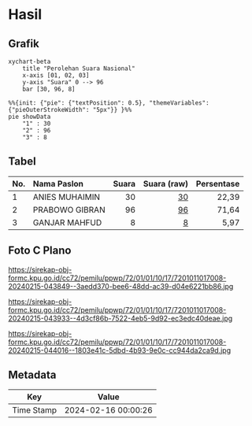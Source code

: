 # Hasil

## Grafik

```mermaid
xychart-beta
    title "Perolehan Suara Nasional"
    x-axis [01, 02, 03]
    y-axis "Suara" 0 --> 96
    bar [30, 96, 8]
```

```mermaid
%%{init: {"pie": {"textPosition": 0.5}, "themeVariables": {"pieOuterStrokeWidth": "5px"}} }%%
pie showData
    "1" : 30
    "2" : 96
    "3" : 8
```

## Tabel

| No. | Nama Paslon    | Suara | Suara (raw) | Persentase |
|:--- |:-------------- | -----:| -----------:| ----------:|
| 1   | ANIES MUHAIMIN | 30    | [30][p-1]   | 22,39      |
| 2   | PRABOWO GIBRAN | 96    | [96][p-2]   | 71,64      |
| 3   | GANJAR MAHFUD  | 8     | [8][p-3]    | 5,97       |


[p-1]: https://github.com/gigit-pemilu/pemilu-2024/blob/main/pilpres/hitung-suara/sub/72-sulawesi-tengah/sub/01-banggai/sub/01-batui/sub/1017-sisipan/sub/008-tps/sub/paslon-1.txt
[p-2]: https://github.com/gigit-pemilu/pemilu-2024/blob/main/pilpres/hitung-suara/sub/72-sulawesi-tengah/sub/01-banggai/sub/01-batui/sub/1017-sisipan/sub/008-tps/sub/paslon-2.txt
[p-3]: https://github.com/gigit-pemilu/pemilu-2024/blob/main/pilpres/hitung-suara/sub/72-sulawesi-tengah/sub/01-banggai/sub/01-batui/sub/1017-sisipan/sub/008-tps/sub/paslon-3.txt

## Foto C Plano

https://sirekap-obj-formc.kpu.go.id/cc72/pemilu/ppwp/72/01/01/10/17/7201011017008-20240215-043849--3aedd370-bee6-48dd-ac39-d04e6221bb86.jpg

https://sirekap-obj-formc.kpu.go.id/cc72/pemilu/ppwp/72/01/01/10/17/7201011017008-20240215-043933--4d3cf86b-7522-4eb5-9d92-ec3edc40deae.jpg

https://sirekap-obj-formc.kpu.go.id/cc72/pemilu/ppwp/72/01/01/10/17/7201011017008-20240215-044016--1803e41c-5dbd-4b93-9e0c-cc944da2ca9d.jpg


## Metadata

| Key        | Value               |
| ---------- | ------------------- |
| Time Stamp | 2024-02-16 00:00:26 |




